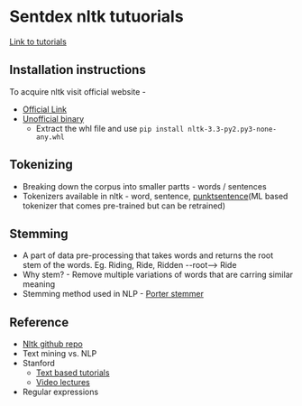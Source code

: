 # Sentdex nltk tutuorials

[Link to tutorials](https://www.youtube.com/watch?v=FLZvOKSCkxY&list=PLI142kNg_e0Q57BmOF9H4UnXiWNSVZZ-O)

## Installation instructions

To acquire nltk visit official website - 
- [Official Link](http://www.nltk.org/py-modindex.html)
- [Unofficial binary](https://www.lfd.uci.edu/~gohlke/pythonlibs/)
  - Extract the whl file and use `pip install nltk-3.3-py2.py3-none-any.whl`

## Tokenizing
- Breaking down the corpus into smaller partts - words / sentences
- Tokenizers available in nltk - word, sentence, [punktsentence](https://dl.acm.org/citation.cfm?id=1245122)(ML based tokenizer that comes pre-trained but can be retrained)


## Stemming

- A part of data pre-processing that takes words and returns the root stem of the words. Eg. Riding, Ride, Ridden --root--> Ride
- Why stem? - Remove multiple variations of words that are carring similar meaning
- Stemming method used in NLP - [Porter stemmer](https://www.google.co.in/search?q=Porter+stemmer&safe=active)



## Reference
- [Nltk github repo](https://github.com/nltk)
- Text mining vs. NLP
- Stanford
  - [Text based tutorials](https://nlp.stanford.edu/IR-book/html/htmledition/)
  - [Video lectures](https://www.youtube.com/watch?v=OQQ-W_63UgQ&list=PL3FW7Lu3i5Jsnh1rnUwq_TcylNr7EkRe6)
- Regular expressions
  
